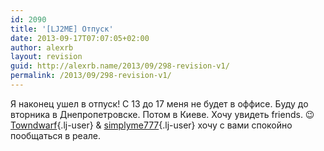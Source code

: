 ```yaml
---
id: 2090
title: '[LJ2ME] Отпуск'
date: 2013-09-17T07:07:05+02:00
author: alexrb
layout: revision
guid: http://alexrb.name/2013/09/298-revision-v1/
permalink: /2013/09/298-revision-v1/
---
```

Я наконец ушел в отпуск! С 13 до 17 меня не будет в оффисе. Буду до вторника в Днепропетровске. Потом в Киеве. Хочу увидеть friends. 😉 [Towndwarf](http://Towndwarf.livejournal.com/){.lj-user} & [simplyme777](http://simplyme777.livejournal.com/){.lj-user} хочу с вами спокойно пообщаться в реале.